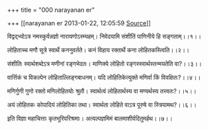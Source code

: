 +++
title = "000 narayanan er"

+++
[[narayanan er	2013-01-22, 12:05:59 [Source](https://groups.google.com/g/bvparishat/c/Jjx5NJJLoHY)]]



विद्वद्भ्योऽत्र नमस्कुर्वन्नज्ञो नारायणोऽस्म्यहम्। निवेदयामि संशीतिं पाणिनीये हि सङ्गताम्।।१।।  

लोहिताच्च मणौ सूत्रे स्वार्थे कननुवर्तते। कनं विहाय रक्तार्थे कना लोहितकस्त्विति।।२।।  

संशीतिः स्वार्थशब्देऽत्र मणीनां रङ्गभेदतः। माणिक्ये लोहितो रङ्गस्स्वार्थस्तन्मयतेति वा?।।३।।  

वार्त्तिकं च विकल्पेन लोहिताल्लिङ्गबाधनम्। यदि लोहितिकेत्युक्ते मणिर्वा किं विवक्षितः?।।४।।  

मणिर्गुणी गुणो रक्तो मणिलोहितयोः श्रुतौ। स्वार्थत्वं लोहितार्थस्य वा मण्यर्थस्य तत्त्वतः?।।५।।  

अयं लोहितकः कोपादियं लोहितिका तथा। स्वार्थता लोहिते वाऽत्र पूरुषे वा स्त्रियामथ?।।६।।  

इति विज्ञा महाचित्ताः कृतभूरिपरिश्रमाः। अत्यल्पज्ञमिमं बालमाशीर्वदितुमर्हथ।।७।।

